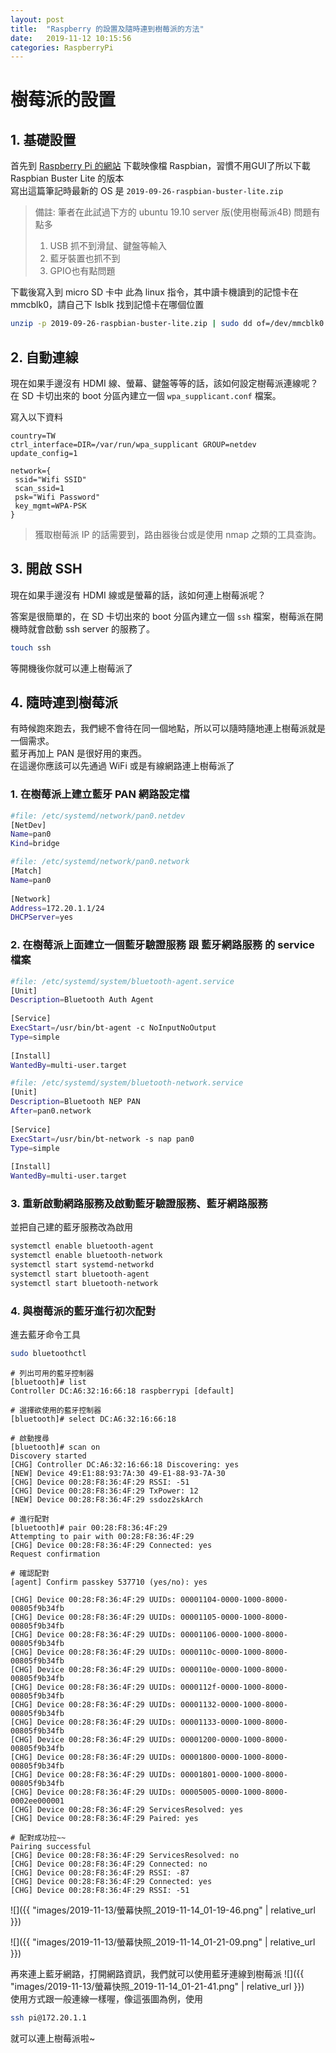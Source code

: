 ```yaml
---
layout: post
title:  "Raspberry 的設置及隨時連到樹莓派的方法"
date:   2019-11-12 10:15:56
categories: RaspberryPi 
---
```


# 樹莓派的設置

## 1. 基礎設置
首先到 [Raspberry Pi 的網站](https://www.raspberrypi.org/downloads/) 下載映像檔 Raspbian，習慣不用GUI了所以下載 Raspbian Buster Lite 的版本      
寫出這篇筆記時最新的 OS 是 `2019-09-26-raspbian-buster-lite.zip`
> 備註: 筆者在此試過下方的 ubuntu 19.10 server 版(使用樹莓派4B)
> 問題有點多
> 1. USB 抓不到滑鼠、鍵盤等輸入
> 2. 藍牙裝置也抓不到
> 3. GPIO也有點問題

下載後寫入到 micro SD 卡中
此為 linux 指令，其中讀卡機讀到的記憶卡在 mmcblk0，請自己下 lsblk 找到記憶卡在哪個位置
```bash
unzip -p 2019-09-26-raspbian-buster-lite.zip | sudo dd of=/dev/mmcblk0 bs=4M conv=fsync
```

## 2. 自動連線
現在如果手邊沒有 HDMI 線、螢幕、鍵盤等等的話，該如何設定樹莓派連線呢？   
在 SD 卡切出來的 boot 分區內建立一個 `wpa_supplicant.conf` 檔案。

寫入以下資料
```
country=TW
ctrl_interface=DIR=/var/run/wpa_supplicant GROUP=netdev
update_config=1

network={
 ssid="Wifi SSID"
 scan_ssid=1
 psk="Wifi Password"
 key_mgmt=WPA-PSK
}
```
> 獲取樹莓派 IP 的話需要到，路由器後台或是使用 nmap 之類的工具查詢。

## 3. 開啟 SSH
現在如果手邊沒有 HDMI 線或是螢幕的話，該如何連上樹莓派呢？

答案是很簡單的，在 SD 卡切出來的 boot 分區內建立一個 `ssh` 檔案，樹莓派在開機時就會啟動 ssh server 的服務了。

```bash
touch ssh
```
等開機後你就可以連上樹莓派了

## 4. 隨時連到樹莓派
有時候跑來跑去，我們總不會待在同一個地點，所以可以隨時隨地連上樹莓派就是一個需求。   
藍牙再加上 PAN 是很好用的東西。   
在這邊你應該可以先通過 WiFi 或是有線網路連上樹莓派了

### 1. 在樹莓派上建立藍牙 PAN 網路設定檔
```bash
#file: /etc/systemd/network/pan0.netdev
[NetDev]
Name=pan0
Kind=bridge
```

```bash
#file: /etc/systemd/network/pan0.network
[Match]
Name=pan0
 
[Network]
Address=172.20.1.1/24
DHCPServer=yes
```

### 2. 在樹莓派上面建立一個藍牙驗證服務 跟 藍牙網路服務 的 service 檔案
```bash
#file: /etc/systemd/system/bluetooth-agent.service
[Unit]
Description=Bluetooth Auth Agent
 
[Service]
ExecStart=/usr/bin/bt-agent -c NoInputNoOutput
Type=simple
 
[Install]
WantedBy=multi-user.target
```

```bash
#file: /etc/systemd/system/bluetooth-network.service
[Unit]
Description=Bluetooth NEP PAN
After=pan0.network
 
[Service]
ExecStart=/usr/bin/bt-network -s nap pan0
Type=simple
 
[Install]
WantedBy=multi-user.target
```

### 3. 重新啟動網路服務及啟動藍牙驗證服務、藍牙網路服務
並把自己建的藍牙服務改為啟用
```bash
systemctl enable bluetooth-agent
systemctl enable bluetooth-network
systemctl start systemd-networkd
systemctl start bluetooth-agent
systemctl start bluetooth-network
```

### 4. 與樹莓派的藍牙進行初次配對
進去藍牙命令工具
```bash
sudo bluetoothctl
```

```bluetoothctl
# 列出可用的藍牙控制器
[bluetooth]# list
Controller DC:A6:32:16:66:18 raspberrypi [default]

# 選擇欲使用的藍牙控制器
[bluetooth]# select DC:A6:32:16:66:18

# 啟動搜尋
[bluetooth]# scan on
Discovery started
[CHG] Controller DC:A6:32:16:66:18 Discovering: yes
[NEW] Device 49:E1:88:93:7A:30 49-E1-88-93-7A-30
[CHG] Device 00:28:F8:36:4F:29 RSSI: -51
[CHG] Device 00:28:F8:36:4F:29 TxPower: 12
[NEW] Device 00:28:F8:36:4F:29 ssdoz2skArch

# 進行配對
[bluetooth]# pair 00:28:F8:36:4F:29
Attempting to pair with 00:28:F8:36:4F:29
[CHG] Device 00:28:F8:36:4F:29 Connected: yes
Request confirmation

# 確認配對
[agent] Confirm passkey 537710 (yes/no): yes

[CHG] Device 00:28:F8:36:4F:29 UUIDs: 00001104-0000-1000-8000-00805f9b34fb
[CHG] Device 00:28:F8:36:4F:29 UUIDs: 00001105-0000-1000-8000-00805f9b34fb
[CHG] Device 00:28:F8:36:4F:29 UUIDs: 00001106-0000-1000-8000-00805f9b34fb
[CHG] Device 00:28:F8:36:4F:29 UUIDs: 0000110c-0000-1000-8000-00805f9b34fb
[CHG] Device 00:28:F8:36:4F:29 UUIDs: 0000110e-0000-1000-8000-00805f9b34fb
[CHG] Device 00:28:F8:36:4F:29 UUIDs: 0000112f-0000-1000-8000-00805f9b34fb
[CHG] Device 00:28:F8:36:4F:29 UUIDs: 00001132-0000-1000-8000-00805f9b34fb
[CHG] Device 00:28:F8:36:4F:29 UUIDs: 00001133-0000-1000-8000-00805f9b34fb
[CHG] Device 00:28:F8:36:4F:29 UUIDs: 00001200-0000-1000-8000-00805f9b34fb
[CHG] Device 00:28:F8:36:4F:29 UUIDs: 00001800-0000-1000-8000-00805f9b34fb
[CHG] Device 00:28:F8:36:4F:29 UUIDs: 00001801-0000-1000-8000-00805f9b34fb
[CHG] Device 00:28:F8:36:4F:29 UUIDs: 00005005-0000-1000-8000-0002ee000001
[CHG] Device 00:28:F8:36:4F:29 ServicesResolved: yes
[CHG] Device 00:28:F8:36:4F:29 Paired: yes

# 配對成功拉~~
Pairing successful
[CHG] Device 00:28:F8:36:4F:29 ServicesResolved: no
[CHG] Device 00:28:F8:36:4F:29 Connected: no
[CHG] Device 00:28:F8:36:4F:29 RSSI: -87
[CHG] Device 00:28:F8:36:4F:29 Connected: yes
[CHG] Device 00:28:F8:36:4F:29 RSSI: -51
```
![]({{ "images/2019-11-13/螢幕快照_2019-11-14_01-19-46.png" | relative_url }})   

![]({{ "images/2019-11-13/螢幕快照_2019-11-14_01-21-09.png" | relative_url }})   

再來連上藍牙網路，打開網路資訊，我們就可以使用藍牙連線到樹莓派
![]({{ "images/2019-11-13/螢幕快照_2019-11-14_01-21-41.png" | relative_url }})   
使用方式跟一般連線一樣喔，像這張圖為例，使用
```bash
ssh pi@172.20.1.1
```
就可以連上樹莓派啦~